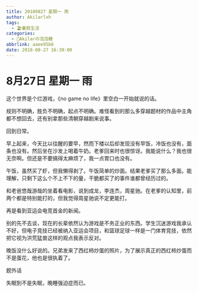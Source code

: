 ```yaml
---
title: 20180827 星期一 雨
author: Akilarlxh
tags:
  - 🏖️暑假生活
categories:
  - 🍬Akilarの泡泡糖
abbrlink: aaee95b6
date: 2018-08-27 16:39:00
---
```

# 8月27日 星期一 雨

这个世界是个烂游戏，《no game no life》里空白一开始就说的话。

规则不明确，胜负不明确，起点不明确。难怪看到的那么多穿越题材的作品中主角都不想回去，还有别拿那些清朝穿越剧来说事。

回到日常。

早上起来，今天比以往醒的要早，然而下楼以后却发现没有早饭，冷饭也没有，面条也没有。然后坐在沙发上喝着牛奶。老爹回来时也很惊讶。我能说什么？我也很无奈啊。但还是不要搞得太麻烦了，我一点胃口也没有。

午饭，虽然买了虾，但我懒得剥了。午饭简单的炒面。结果老爹买了那么多面。能理解，只剩下这么个不上不下的量，干脆都买了的事件谁都曾经历过的。

和老爸悠哉游哉的坐着看电影，说到成龙，李连杰，周星驰。在老爹的认知里，前两个都是特别能打的，但我觉得周星驰说不定更能打。

再是看到亚运会电竞首金的新闻。

别的先不去谈，现在的长辈依然认为游戏是不务正业的东西。学生沉迷游戏我承认不好，但电子竞技已经被纳入亚运会项目，和篮球足球一样是一门体育竞技，依然把它视为洪荒猛兽这样的观点我表示反对。

晚饭没什么好说的。兄弟发来了西红柿炒蛋的照片，为了展示真正的西红柿炒蛋而不是蛋花，他也是很执着了。

题外话

失眠到不是失眠，晚睡强迫症而已。

